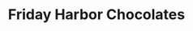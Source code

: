 ---
title: "Friday Harbor Chocolates"
url: /friday-harbor/friday-harbor-chocolates/
shop: chocolate
---